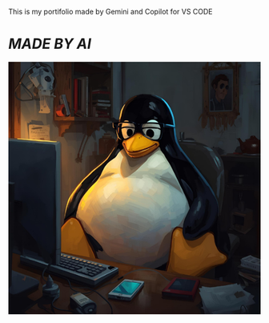 This is my portifolio made by Gemini and Copilot for VS CODE 
# ***MADE BY AI***

<img src="https://github.com/pedrobalaca/Portif-lio/blob/main/profile.png?raw=true" alt="Profile">
